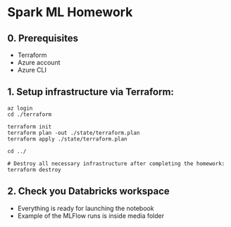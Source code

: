 # Spark ML Homework

## 0. Prerequisites
- Terraform
- Azure account
- Azure CLI

## 1. Setup infrastructure via Terraform:
```
az login
cd ./terraform

terraform init
terraform plan -out ./state/terraform.plan
terraform apply ./state/terraform.plan

cd ../

# Destroy all necessary infrastructure after completing the homework:
terraform destroy
```

## 2. Check you Databricks workspace
* Everything is ready for launching the notebook
* Example of the MLFlow runs is inside media folder

